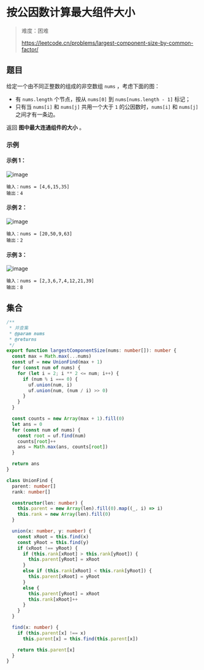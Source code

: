 # 按公因数计算最大组件大小

> 难度：困难
>
> https://leetcode.cn/problems/largest-component-size-by-common-factor/

## 题目

给定一个由不同正整数的组成的非空数组 `nums` ，考虑下面的图：

- 有 `nums.length` 个节点，按从 `nums[0]` 到 `nums[nums.length - 1]` 标记；
- 只有当 `nums[i]` 和 `nums[j]` 共用一个大于 `1` 的公因数时，`nums[i]` 和 `nums[j]`之间才有一条边。

返回 **图中最大连通组件的大小** 。

### 示例

#### 示例 1：

![image](https://user-images.githubusercontent.com/54696834/181879754-0c7df86b-7acd-49a6-a156-a08b491b22e0.png)

```
输入：nums = [4,6,15,35]
输出：4
```

#### 示例 2：

![image](https://user-images.githubusercontent.com/54696834/181879756-3003dd28-8873-4142-924b-e1ae4076821e.png)

```
输入：nums = [20,50,9,63]
输出：2
```

#### 示例 3：

![image](https://user-images.githubusercontent.com/54696834/181879759-ddeaebc2-d5c1-4691-bc10-a62b0f8bd0c0.png)

```
输入：nums = [2,3,6,7,4,12,21,39]
输出：8
```

## 集合

```ts 
/**
 * 并查集
 * @param nums
 * @returns
 */
export function largestComponentSize(nums: number[]): number {
  const max = Math.max(...nums)
  const uf = new UnionFind(max + 1)
  for (const num of nums) {
    for (let i = 2; i ** 2 <= num; i++) {
      if (num % i === 0) {
        uf.union(num, i)
        uf.union(num, (num / i) >> 0)
      }
    }
  }

  const counts = new Array(max + 1).fill(0)
  let ans = 0
  for (const num of nums) {
    const root = uf.find(num)
    counts[root]++
    ans = Math.max(ans, counts[root])
  }

  return ans
}

class UnionFind {
  parent: number[]
  rank: number[]

  constructor(len: number) {
    this.parent = new Array(len).fill(0).map((_, i) => i)
    this.rank = new Array(len).fill(0)
  }

  union(x: number, y: number) {
    const xRoot = this.find(x)
    const yRoot = this.find(y)
    if (xRoot !== yRoot) {
      if (this.rank[xRoot] > this.rank[yRoot]) {
        this.parent[yRoot] = xRoot
      }
      else if (this.rank[xRoot] < this.rank[yRoot]) {
        this.parent[xRoot] = yRoot
      }
      else {
        this.parent[yRoot] = xRoot
        this.rank[xRoot]++
      }
    }
  }

  find(x: number) {
    if (this.parent[x] !== x)
      this.parent[x] = this.find(this.parent[x])

    return this.parent[x]
  }
}
```